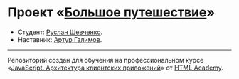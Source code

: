 # Проект «[Большое путешествие](https://ruslanpro01.github.io/854371-big-trip-19/)»

* Студент: [Руслан  Шевченко](https://up.htmlacademy.ru/ecmascript/19/user/854371).
* Наставник: [Артур Галимов](https://htmlacademy.ru/profile/id1237543).

---

Репозиторий создан для обучения на профессиональном курсе «[JavaScript. Архитектура клиентских приложений](https://htmlacademy.ru/intensive/ecmascript)» от [HTML Academy](https://htmlacademy.ru).

[check-image]: https://github.com/htmlacademy-ecmascript/854371-big-trip-19/workflows/Project%20check/badge.svg?branch=master
[check-url]: https://github.com/htmlacademy-ecmascript/854371-big-trip-19/actions
